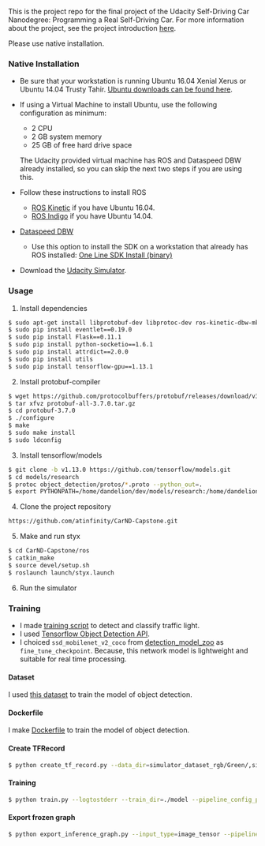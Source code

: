 This is the project repo for the final project of the Udacity Self-Driving Car Nanodegree: Programming a Real Self-Driving Car. For more information about the project, see the project introduction [here](https://classroom.udacity.com/nanodegrees/nd013/parts/6047fe34-d93c-4f50-8336-b70ef10cb4b2/modules/e1a23b06-329a-4684-a717-ad476f0d8dff/lessons/462c933d-9f24-42d3-8bdc-a08a5fc866e4/concepts/5ab4b122-83e6-436d-850f-9f4d26627fd9).

Please use native installation.

### Native Installation

* Be sure that your workstation is running Ubuntu 16.04 Xenial Xerus or Ubuntu 14.04 Trusty Tahir. [Ubuntu downloads can be found here](https://www.ubuntu.com/download/desktop).
* If using a Virtual Machine to install Ubuntu, use the following configuration as minimum:
  * 2 CPU
  * 2 GB system memory
  * 25 GB of free hard drive space

  The Udacity provided virtual machine has ROS and Dataspeed DBW already installed, so you can skip the next two steps if you are using this.

* Follow these instructions to install ROS
  * [ROS Kinetic](http://wiki.ros.org/kinetic/Installation/Ubuntu) if you have Ubuntu 16.04.
  * [ROS Indigo](http://wiki.ros.org/indigo/Installation/Ubuntu) if you have Ubuntu 14.04.
* [Dataspeed DBW](https://bitbucket.org/DataspeedInc/dbw_mkz_ros)
  * Use this option to install the SDK on a workstation that already has ROS installed: [One Line SDK Install (binary)](https://bitbucket.org/DataspeedInc/dbw_mkz_ros/src/81e63fcc335d7b64139d7482017d6a97b405e250/ROS_SETUP.md?fileviewer=file-view-default)
* Download the [Udacity Simulator](https://github.com/udacity/CarND-Capstone/releases).


### Usage
1. Install dependencies
```bash
$ sudo apt-get install libprotobuf-dev libprotoc-dev ros-kinetic-dbw-mkz-msgs
$ sudo pip install eventlet==0.19.0
$ sudo pip install Flask==0.11.1
$ sudo pip install python-socketio==1.6.1
$ sudo pip install attrdict==2.0.0
$ sudo pip install utils
$ sudo pip install tensorflow-gpu==1.13.1
```

2. Install protobuf-compiler
```bash
$ wget https://github.com/protocolbuffers/protobuf/releases/download/v3.7.0/protobuf-all-3.7.0.tar.gz
$ tar xfvz protobuf-all-3.7.0.tar.gz
$ cd protobuf-3.7.0
$ ./configure
$ make
$ sudo make install
$ sudo ldconfig
```

3. Install tensorflow/models
```bash
$ git clone -b v1.13.0 https://github.com/tensorflow/models.git
$ cd models/research
$ protoc object_detection/protos/*.proto --python_out=.
$ export PYTHONPATH=/home/dandelion/dev/models/research:/home/dandelion/dev/models/research/slim:/home/dandelion/dev/models/research/object_detection:${PYTHONPATH}
```

4. Clone the project repository
```bash
https://github.com/atinfinity/CarND-Capstone.git
```

5. Make and run styx
```bash
$ cd CarND-Capstone/ros
$ catkin_make
$ source devel/setup.sh
$ roslaunch launch/styx.launch
```

6. Run the simulator

### Training
- I made [training script](https://github.com/atinfinity/CarND-Capstone/blob/master/tl-detection/train.py) to detect and classify traffic light.
- I used [Tensorflow Object Detection API](https://github.com/tensorflow/models/tree/master/research/object_detection).
- I choiced `ssd_mobilenet_v2_coco` from [detection_model_zoo](https://github.com/tensorflow/models/blob/master/research/object_detection/g3doc/detection_model_zoo.md) as `fine_tune_checkpoint`. Because, this network model is lightweight and suitable for real time processing.

#### Dataset
I used [this dataset](https://github.com/alex-lechner/Traffic-Light-Classification#1-the-lazy-approach) to train the model of object detection.

#### Dockerfile
I make [Dockerfile](https://github.com/atinfinity/CarND-Capstone/blob/master/tl-detection/Dockerfile) to train the model of object detection.

#### Create TFRecord
```bash
$ python create_tf_record.py --data_dir=simulator_dataset_rgb/Green/,simulator_dataset_rgb/Red/,simulator_dataset_rgb/Yellow/ --label_map_path=data/udacity_label_map.pbtxt --output_path=data/train.record
```

#### Training
```bash
$ python train.py --logtostderr --train_dir=./model --pipeline_config_path=config/ssd_inception_v2_coco.config
```

#### Export frozen graph
```bash
$ python export_inference_graph.py --input_type=image_tensor --pipeline_config_path=config/ssd_mobilenet_v2_coco.config --trained_checkpoint_prefix=model/model.ckpt-200000 --output_directory=frozen_model/
```
